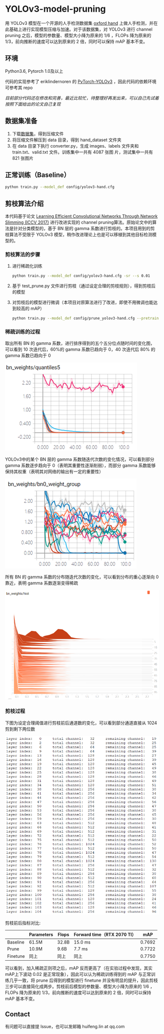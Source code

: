 # YOLOv3-model-pruning

用 YOLOv3 模型在一个开源的人手检测数据集 [oxford hand](http://www.robots.ox.ac.uk/~vgg/data/hands/) 上做人手检测，并在此基础上进行实现模型压缩与加速。对于该数据集，对 YOLOv3 进行 channel pruning 之后，模型的参数量、模型大小降为原来的 1/6 ，FLOPs 降为原来的 1/3，前向推断的速度可以达到原来的 2 倍，同时可以保持 mAP 基本不变。

## 环境

Python3.6, Pytorch 1.0及以上

代码的实现参考了 eriklindernoren 的 [PyTorch-YOLOv3](https://github.com/eriklindernoren/PyTorch-YOLOv3) ，因此代码的依赖环境可参考其 repo

*目前部分代码还在修改和完善，最近比较忙，待整理好再发出来，可以自己先试着按照下面给出的论文自己复现*

## 数据集准备

1. 下载[数据集](http://www.robots.ox.ac.uk/~vgg/data/hands/downloads/hand_dataset.tar.gz)，得到压缩文件
2. 将压缩文件解压到 data 目录，得到 hand_dataset 文件夹
3. 在 data 目录下执行 converter.py，生成 images、labels 文件夹和 train.txt、valid.txt 文件。训练集中一共有 4087 张图
   片，测试集中一共有 821 张图片

## 正常训练（Baseline）

```bash
python train.py --model_def config/yolov3-hand.cfg
```

## 剪枝算法介绍

本代码基于论文 [Learning Efficient Convolutional Networks Through Network Slimming (ICCV 2017)](http://openaccess.thecvf.com/content_iccv_2017/html/Liu_Learning_Efficient_Convolutional_ICCV_2017_paper.html) 进行改进实现的 channel pruning算法。原始论文中的算法是针对分类模型的，基于 BN 层的 gamma 系数进行剪枝的。本项目用到的剪枝算法不受限于 YOLOv3 模型，稍作改进理论上也是可以移植到其他目标检测模型的。

### 剪枝算法的步骤

1. 进行稀疏化训练

   ```bash
   python train.py --model_def config/yolov3-hand.cfg -sr --s 0.01
   ```

2. 基于 test_prune.py 文件进行剪枝（通过设定合理的剪枝规则），得到剪枝后的模型

3. 对剪枝后的模型进行微调（本项目对原算法进行了改进，即使不用微调也能达到较高的 mAP）

   ```bash
   python train.py --model_def config/prune_yolov3-hand.cfg --pretrained_weights checkpoints/prune_yolov3_ckpt_n.pth
   ```

### 稀疏训练的过程

取出所有 BN 的 gamma 系数，进行排序得到的五个五分位点随时间的变化图，可以看到 10 次迭代后，60%的 gamma 系数已趋向于 0，40 次迭代后 80% 的 gamma 系数已趋向于 0

![](https://raw.githubusercontent.com/Lam1360/md-image/master/img/20190628202900.png)

YOLOv3中的某个 BN 层的 gamma 系数随迭代次数的变化情况，可以看到部分 gamma 系数逐步趋向于 0（表明其重要性逐渐削弱），而部分 gamma 系数能够保持其权重（表明其对网络的输出有一定的重要性）

![](https://raw.githubusercontent.com/Lam1360/md-image/master/img/20190628202755.png)

所有 BN 的 gamma 系数的分布随迭代次数的变化，可以看到分布的重心逐渐向 0 靠近，表明 gamma 系数逐渐变得稀疏

![](https://raw.githubusercontent.com/Lam1360/md-image/master/img/20190628203732.png)

### 剪枝过程

下图为设定合理阈值进行剪枝前后通道数的变化，可以看到部分通道直接从 1024 剪到剩下两位数

![](https://raw.githubusercontent.com/Lam1360/md-image/master/img/20190628205342.png)

剪枝前后指标对比:

|          | Parameters | Flops | Forward time（RTX 2070 TI） | mAP    |
| -------- | ---------- | ----- | --------------------------- | ------ |
| Baseline | 61.5M      | 32.8B | 15.0 ms                     | 0.7692 |
| Prune    | 10.9M      | 9.6B  | 7.7 ms                      | 0.7722 |
| Finetune | 同上       | 同上  | 同上                        | 0.7750 |

可以看到，加入稀疏正则项之后，mAP 反而更高了（在实验过程中发现，其实 mAP上下波动 0.02 是正常现象），因此可以认为稀疏训练得到的 mAP 与正常训练几乎一致，将 prune 后得到的模型进行 finetune 并没有明显的提升，因此剪枝三步可以直接简化成两步。剪枝前后模型的参数量、模型大小降为原来的 1/6 ，FLOPs 降为原来的 1/3，前向推断的速度可以达到原来的 2 倍，同时可以保持 mAP 基本不变。

## Contact

有问题可以直接提 Issue，也可以发邮箱 huifeng.lin at qq.com

